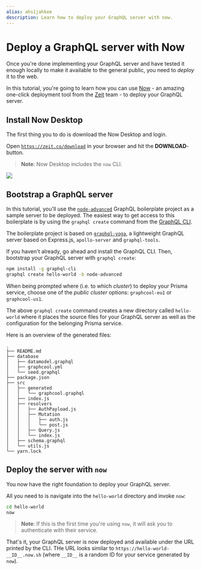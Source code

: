 ```yaml
---
alias: ahs1jahkee
description: Learn how to deploy your GraphQL server with now.
---
```


# Deploy a GraphQL server with Now

Once you're done implementing your GraphQL server and have tested it enough locally to make it available to the general public, you need to _deploy_ it to the web.

In this tutorial, you're going to learn how you can use [Now](https://zeit.co/now) - an amazing one-click deployment tool from the [Zeit](https://zeit.co/) team - to deploy your GraphQL server.

## Install Now Desktop

The first thing you to do is download the Now Desktop and login.

<Instruction>

Open [`https://zeit.co/download`](https://zeit.co/download) in your browser and hit the **DOWNLOAD**-button.

</Instruction>

> **Note**: Now Desktop includes the `now` CLI.

![](https://imgur.com/UpRzQsY.png)

## Bootstrap a GraphQL server

In this tutorial, you'll use the [`node-advanced`](https://github.com/graphql-boilerplates/node-graphql-server/tree/master/advanced) GraphQL boilerplate project as a sample server to be deployed. The easiest way to get access to this boilerplate is by using the `graphql create` command from the [GraphQL CLI](https://github.com/graphql-cli/graphql-cli/).

The boilerplate project is based on [`graphql-yoga`](https://github.com/graphcool/graphql-yoga/), a lightweight GraphQL server based on Express.js, `apollo-server` and `graphql-tools`.

<Instruction>

If you haven't already, go ahead and install the GraphQL CLI. Then, bootstrap your GraphQL server with `graphql create`:

```sh
npm install -g graphql-cli
graphql create hello-world -b node-advanced
```

</Instruction>

<Instruction>

When being prompted where (i.e. to which _cluster_) to deploy your Prisma service, choose one of the _public cluster_ options: `graphcool-eu1` or `graphcool-us1`.

</Instruction>

The above `graphql create` command creates a new directory called `hello-world` where it places the source files for your GraphQL server as well as the configuration for the belonging Prisma service.

Here is an overview of the generated files:

```
.
├── README.md
├── database
│   ├── datamodel.graphql
│   ├── graphcool.yml
│   └── seed.graphql
├── package.json
├── src
│   ├── generated
│   │   └── graphcool.graphql
│   ├── index.js
│   ├── resolvers
│   │   ├── AuthPayload.js
│   │   ├── Mutation
│   │   │   ├── auth.js
│   │   │   └── post.js
│   │   ├── Query.js
│   │   └── index.js
│   ├── schema.graphql
│   └── utils.js
└── yarn.lock
```

## Deploy the server with `now`

You now have the right foundation to deploy your GraphQL server.

<Instruction>

All you need to is navigate into the `hello-world` directory and invoke `now`:

```sh
cd hello-world
now
```

</Instruction>

> **Note**: If this is the first time you're using `now`, it will ask you to authenticate with their service.

That's it, your GraphQL server is now deployed and available under the URL printed by the CLI. THe URL looks similar to `https://hello-world-__ID__.now.sh` (where `__ID__` is a random ID for your service generated by `now`).
